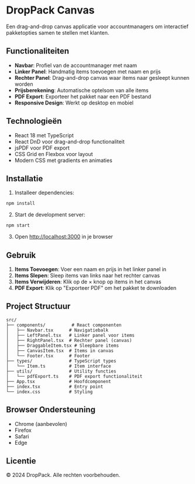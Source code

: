 # DropPack Canvas

Een drag-and-drop canvas applicatie voor accountmanagers om interactief pakketopties samen te stellen met klanten.

## Functionaliteiten

- **Navbar**: Profiel van de accountmanager met naam
- **Linker Panel**: Handmatig items toevoegen met naam en prijs
- **Rechter Panel**: Drag-and-drop canvas waar items naar gesleept kunnen worden
- **Prijsberekening**: Automatische optelsom van alle items
- **PDF Export**: Exporteer het pakket naar een PDF bestand
- **Responsive Design**: Werkt op desktop en mobiel

## Technologieën

- React 18 met TypeScript
- React DnD voor drag-and-drop functionaliteit
- jsPDF voor PDF export
- CSS Grid en Flexbox voor layout
- Modern CSS met gradients en animaties

## Installatie

1. Installeer dependencies:
```bash
npm install
```

2. Start de development server:
```bash
npm start
```

3. Open [http://localhost:3000](http://localhost:3000) in je browser

## Gebruik

1. **Items Toevoegen**: Voer een naam en prijs in het linker panel in
2. **Items Slepen**: Sleep items van links naar het rechter canvas
3. **Items Verwijderen**: Klik op de × knop op items in het canvas
4. **PDF Export**: Klik op "Exporteer PDF" om het pakket te downloaden

## Project Structuur

```
src/
├── components/          # React componenten
│   ├── Navbar.tsx      # Navigatiebalk
│   ├── LeftPanel.tsx   # Linker panel voor items
│   ├── RightPanel.tsx  # Rechter panel (canvas)
│   ├── DraggableItem.tsx # Sleepbare items
│   ├── CanvasItem.tsx  # Items in canvas
│   └── Footer.tsx      # Footer
├── types/              # TypeScript types
│   └── Item.ts         # Item interface
├── utils/              # Utility functies
│   └── pdfExport.ts    # PDF export functionaliteit
├── App.tsx             # Hoofdcomponent
├── index.tsx           # Entry point
└── index.css           # Styling
```

## Browser Ondersteuning

- Chrome (aanbevolen)
- Firefox
- Safari
- Edge

## Licentie

© 2024 DropPack. Alle rechten voorbehouden.


